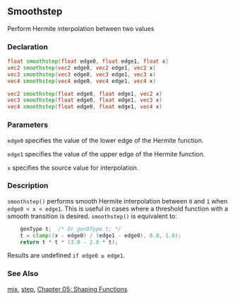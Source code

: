 ## Smoothstep
Perform Hermite interpolation between two values

### Declaration
```glsl
float smoothstep(float edge0, float edge1, float x)  
vec2 smoothstep(vec2 edge0, vec2 edge1, vec2 x)  
vec3 smoothstep(vec3 edge0, vec3 edge1, vec3 x)  
vec4 smoothstep(vec4 edge0, vec4 edge1, vec4 x)

vec2 smoothstep(float edge0, float edge1, vec2 x)  
vec3 smoothstep(float edge0, float edge1, vec3 x)  
vec4 smoothstep(float edge0, float edge1, vec4 x)
```

### Parameters
```edge0``` specifies the value of the lower edge of the Hermite function.

```edge1``` specifies the value of the upper edge of the Hermite function.

```x``` specifies the source value for interpolation.

### Description
```smoothstep()``` performs smooth Hermite interpolation between ```0``` and ```1``` when ```edge0 < x < edge1```. This is useful in cases where a threshold function with a smooth transition is desired. ```smoothstep()``` is equivalent to:
```glsl
    genType t;  /* Or genDType t; */
    t = clamp((x - edge0) / (edge1 - edge0), 0.0, 1.0);
    return t * t * (3.0 - 2.0 * t);
```

Results are undefined ```if edge0 ≥ edge1```.

<div class="simpleFunction" data="y = smoothstep(0.0,1.0,x); "></div>

<div class="codeAndCanvas" data="../05/smoothstep.frag"></div>

### See Also
[mix](/glossary/?search=mix), [step](/glossary/?search=step), [Chapter 05: Shaping Functions](/05/)

